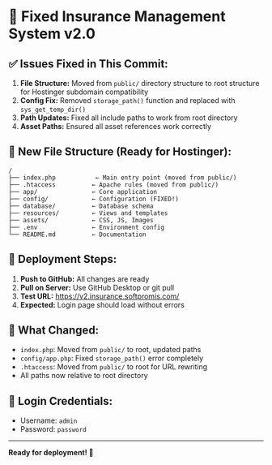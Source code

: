 # 🚀 Fixed Insurance Management System v2.0

## ✅ Issues Fixed in This Commit:

1. **File Structure:** Moved from `public/` directory structure to root structure for Hostinger subdomain compatibility
2. **Config Fix:** Removed `storage_path()` function and replaced with `sys_get_temp_dir()`
3. **Path Updates:** Fixed all include paths to work from root directory
4. **Asset Paths:** Ensured all asset references work correctly

## 📁 New File Structure (Ready for Hostinger):

```
/
├── index.php           ← Main entry point (moved from public/)
├── .htaccess          ← Apache rules (moved from public/)
├── app/               ← Core application
├── config/            ← Configuration (FIXED!)
├── database/          ← Database schema
├── resources/         ← Views and templates
├── assets/            ← CSS, JS, Images
├── .env               ← Environment config
└── README.md          ← Documentation
```

## 🚀 Deployment Steps:

1. **Push to GitHub:** All changes are ready
2. **Pull on Server:** Use GitHub Desktop or git pull
3. **Test URL:** https://v2.insurance.softpromis.com/
4. **Expected:** Login page should load without errors

## 🔧 What Changed:

- `index.php`: Moved from `public/` to root, updated paths
- `config/app.php`: Fixed `storage_path()` error completely
- `.htaccess`: Moved from `public/` to root for URL rewriting
- All paths now relative to root directory

## 🎯 Login Credentials:
- Username: `admin`
- Password: `password`

---
**Ready for deployment! 🎉**
